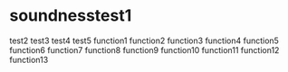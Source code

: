 # soundnesstest1
 test2 
 test3 
 test4 
 test5 
 function1 
 function2 
 function3 
 function4 
 function5 
 function6 
 function7 
 function8 
 function9 
 function10 
 function11 
 function12 
 function13 
